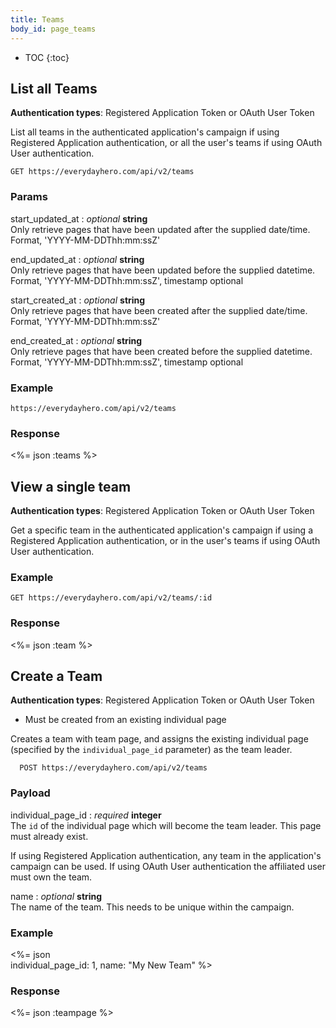 ```yaml
---
title: Teams
body_id: page_teams
---
```


* TOC
{:toc}

## List all Teams

<p class='info'><strong>Authentication types</strong>: Registered Application Token or OAuth User Token</p>

List all teams in the authenticated application's campaign if using Registered Application authentication, or all the user's teams if using OAuth User authentication.

    GET https://everydayhero.com/api/v2/teams

### Params

start_updated_at : _optional_ **string**<br/>
Only retrieve pages that have been updated after the supplied date/time.
Format, 'YYYY-MM-DDThh:mm:ssZ'

end_updated_at : _optional_ **string**<br/>
Only retrieve pages that have been updated before the supplied datetime.
Format, 'YYYY-MM-DDThh:mm:ssZ', timestamp optional

start_created_at : _optional_ **string**<br/>
Only retrieve pages that have been created after the supplied date/time.
Format, 'YYYY-MM-DDThh:mm:ssZ'

end_created_at : _optional_ **string**<br/>
Only retrieve pages that have been created before the supplied datetime.
Format, 'YYYY-MM-DDThh:mm:ssZ', timestamp optional

### Example

    https://everydayhero.com/api/v2/teams

### Response

<%= json :teams %>

## View a single team

<p class='info'><strong>Authentication types</strong>: Registered Application Token or OAuth User Token</p>

Get a specific team in the authenticated application's campaign if using a Registered Application authentication, or in the user's teams if using OAuth User authentication.

### Example

    GET https://everydayhero.com/api/v2/teams/:id

### Response

<%= json :team %>

## Create a Team

<p class='info'><strong>Authentication types</strong>: Registered Application Token or OAuth User Token</p>

* Must be created from an existing individual page

Creates a team with team page, and assigns the existing individual page (specified by the `individual_page_id` parameter) as the team leader.


      POST https://everydayhero.com/api/v2/teams

### Payload

individual_page_id : _required_ **integer**<br/>
The `id` of the individual page which will become the team leader. This page must already exist.

<p class='info'>If using Registered Application authentication, any team in the application's campaign can be used. If using OAuth User authentication the affiliated user must own the team.</p>

name : _optional_ **string**<br/>
The name of the team. This needs to be unique within the campaign.

### Example

<%= json \
  individual_page_id: 1,
  name: "My New Team"
%>

### Response
<%= json :teampage %>
